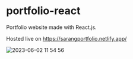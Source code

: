 # portfolio-react

Portfolio website made with React.js.

Hosted live on https://sarangportfolio.netlify.app/

![2023-06-02 11 54 56](https://github.com/sarangs722/portfolio-react/assets/51827238/1ee348b6-0e6c-4d9b-b569-957ee546468a)

